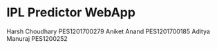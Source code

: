 # IPL Predictor WebApp
Harsh Choudhary PES1201700279
Aniket Anand PES1201700185
Aditya Manuraj PES1200252
